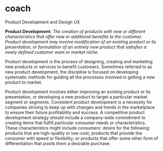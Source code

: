 # coach
Product Development and Design UX

**Product Development:** *The creation of products with new or different characteristics that offer new or additional benefits to the customer.
 Product development may involve modification of an existing product or its presentation, or formulation of an entirely new product that satisfies a newly defined customer want or market niche.*


Product development is the process of designing, creating and marketing new products or services to benefit customers. Sometimes referred to as new product development, the discipline is focused on developing systematic methods for guiding all the processes involved in getting a new product to market.

Product development involves either improving an existing product or its presentation, or developing a new product to target a particular market segment or segments. Consistent product development is a necessity for companies striving to keep up with changes and trends in the marketplace to ensure their future profitability and success. A competitive product development strategy should include a company-wide commitment to creating items that fulfill particular consumer needs or characteristics. These characteristics might include consumers' desire for the following: products that are high-quality or low-cost; products that provide the consumer with speed or flexibility; or products that offer some other form of differentiation that posits them a desirable purchase.
